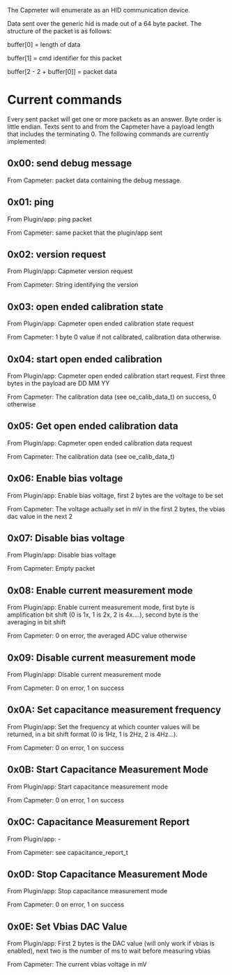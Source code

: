 The Capmeter will enumerate as an HID communication device.

Data sent over the generic hid is made out of a 64 byte packet. The structure of the packet is as follows:

buffer[0] = length of data

buffer[1] = cmd identifier for this packet

buffer[2 - 2 + buffer[0]] = packet data

Current commands
================
Every sent packet will get one or more packets as an answer. Byte order is little endian.
Texts sent to and from the Capmeter have a payload length that includes the terminating 0.
The following commands are currently implemented:

0x00: send debug message
------------------------
From Capmeter: packet data containing the debug message.

0x01: ping
----------
From Plugin/app: ping packet

From Capmeter: same packet that the plugin/app sent

0x02: version request
---------------------
From Plugin/app: Capmeter version request

From Capmeter: String identifying the version

0x03: open ended calibration state
---------------------------------- 
From Plugin/app: Capmeter open ended calibration state request

From Capmeter: 1 byte 0 value if not calibrated, calibration data otherwise.

0x04: start open ended calibration
----------------------------------
From Plugin/app: Capmeter open ended calibration start request. First three bytes in the payload are DD MM YY

From Capmeter: The calibration data (see oe_calib_data_t) on success, 0 otherwise

0x05: Get open ended calibration data
-------------------------------------
From Plugin/app: Capmeter open ended calibration data request

From Capmeter: The calibration data (see oe_calib_data_t)

0x06: Enable bias voltage
-------------------------
From Plugin/app: Enable bias voltage, first 2 bytes are the voltage to be set

From Capmeter: The voltage actually set in mV in the first 2 bytes, the vbias dac value in the next 2

0x07: Disable bias voltage
--------------------------
From Plugin/app: Disable bias voltage

From Capmeter: Empty packet

0x08: Enable current measurement mode
-------------------------------------
From Plugin/app: Enable current measurement mode, first byte is amplification bit shift (0 is 1x, 1 is 2x, 2 is 4x....), second byte is the averaging in bit shift

From Capmeter: 0 on error, the averaged ADC value otherwise

0x09: Disable current measurement mode
-------------------------------------
From Plugin/app: Disable current measurement mode

From Capmeter: 0 on error, 1 on success

0x0A: Set capacitance measurement frequency
-------------------------------------------
From Plugin/app: Set the frequency at which counter values will be returned, in a bit shift format (0 is 1Hz, 1 is 2Hz, 2 is 4Hz...).

From Capmeter: 0 on error, 1 on success

0x0B: Start Capacitance Measurement Mode
----------------------------------------
From Plugin/app: Start capacitance measurement mode

From Capmeter: 0 on error, 1 on success

0x0C: Capacitance Measurement Report
------------------------------------
From Plugin/app: -

From Capmeter: see capacitance_report_t

0x0D: Stop Capacitance Measurement Mode
---------------------------------------
From Plugin/app: Stop capacitance measurement mode

From Capmeter: 0 on error, 1 on success

0x0E: Set Vbias DAC Value
-------------------------
From Plugin/app: First 2 bytes is the DAC value (will only work if vbias is enabled), next two is the number of ms to wait before measuring vbias

From Capmeter: The current vbias voltage in mV



